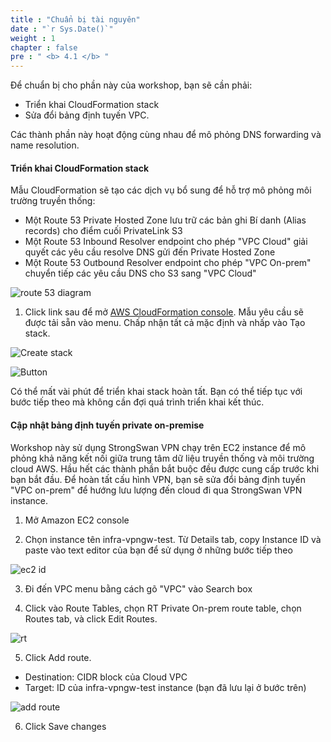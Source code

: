 ```yaml
---
title : "Chuẩn bị tài nguyên"
date : "`r Sys.Date()`"
weight : 1
chapter : false
pre : " <b> 4.1 </b> "
---
```


Để chuẩn bị cho phần này của workshop, bạn sẽ cần phải:
+ Triển khai CloudFormation stack
+ Sửa đổi bảng định tuyến VPC.

Các thành phần này hoạt động cùng nhau để mô phỏng DNS forwarding và name resolution.

#### Triển khai CloudFormation stack

Mẫu CloudFormation sẽ tạo các dịch vụ bổ sung để hỗ trợ mô phỏng môi trường truyền thống:
+ Một Route 53 Private Hosted Zone lưu trữ các bản ghi Bí danh (Alias records) cho điểm cuối PrivateLink S3
+ Một Route 53 Inbound Resolver endpoint cho phép "VPC Cloud" giải quyết các yêu cầu resolve DNS gửi đến Private Hosted Zone
+ Một Route 53 Outbound Resolver endpoint cho phép "VPC On-prem" chuyển tiếp các yêu cầu DNS cho S3 sang "VPC Cloud"

![route 53 diagram](/images/4-onprem/route53.png?featherlight=false&width=90pc)

1. Click link sau để mở [AWS CloudFormation console](https://us-east-1.console.aws.amazon.com/cloudformation/home?region=us-east-1#/stacks/quickcreate?templateURL=https://s3.amazonaws.com/reinvent-endpoints-builders-session/R53CF.yaml&stackName=PLOnpremSetup). Mẫu yêu cầu sẽ được tải sẵn vào menu. Chấp nhận tất cả mặc định và nhấp vào Tạo stack.

![Create stack](/images/4-onprem/create-stack.png?featherlight=false&width=90pc)

![Button](/images/4-onprem/create-stack-button.png?featherlight=false&width=90pc)

Có thể mất vài phút để triển khai stack hoàn tất. Bạn có thể tiếp tục với bước tiếp theo mà không cần đợi quá trình triển khai kết thúc.

####  Cập nhật bảng định tuyến private on-premise 

Workshop này sử dụng StrongSwan VPN chạy trên EC2 instance để mô phỏng khả năng kết nối giữa trung tâm dữ liệu truyền thống và môi trường cloud AWS. Hầu hết các thành phần bắt buộc đều được cung cấp trước khi bạn bắt đầu. Để hoàn tất cấu hình VPN, bạn sẽ sửa đổi bảng định tuyến "VPC on-prem" để hướng lưu lượng đến cloud đi qua StrongSwan VPN instance.

1. Mở Amazon EC2 console 

2. Chọn instance tên infra-vpngw-test. Từ Details tab, copy Instance ID và paste vào text editor của bạn để sử dụng ở những bước tiếp theo

![ec2 id](/images/4-onprem/ec2-onprem-id.png?featherlight=false&width=90pc)

3. Đi đến VPC menu bằng cách gõ "VPC" vào Search box

4. Click vào Route Tables, chọn RT Private On-prem route table, chọn Routes tab, và click Edit Routes.

![rt](/images/4-onprem/rt.png?featherlight=false&width=90pc)

5. Click Add route.
+ Destination: CIDR block của Cloud VPC
+ Target: ID của infra-vpngw-test instance (bạn đã lưu lại ở bước trên)

![add route](/images/4-onprem/add-route.png?featherlight=false&width=90pc)

6. Click Save changes




